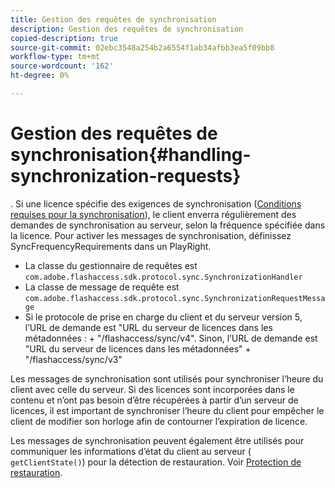 ```yaml
---
title: Gestion des requêtes de synchronisation
description: Gestion des requêtes de synchronisation
copied-description: true
source-git-commit: 02ebc3548a254b2a6554f1ab34afbb3ea5f09bb8
workflow-type: tm+mt
source-wordcount: '162'
ht-degree: 0%

---
```


# Gestion des requêtes de synchronisation{#handling-synchronization-requests}

. Si une licence spécifie des exigences de synchronisation ([Conditions requises pour la synchronisation](../../aaxs-protecting-content/content-introduction/content-usage-rules/content-time-based-rules/content-time-based-rules-defining.md#requirements-for-synchronization)), le client enverra régulièrement des demandes de synchronisation au serveur, selon la fréquence spécifiée dans la licence. Pour activer les messages de synchronisation, définissez SyncFrequencyRequirements dans un PlayRight.

* La classe du gestionnaire de requêtes est `com.adobe.flashaccess.sdk.protocol.sync.SynchronizationHandler`
* La classe de message de requête est `com.adobe.flashaccess.sdk.protocol.sync.SynchronizationRequestMessage`
* Si le protocole de prise en charge du client et du serveur version 5, l’URL de demande est &quot;URL du serveur de licences dans les métadonnées : + &quot;/flashaccess/sync/v4&quot;. Sinon, l’URL de demande est &quot;URL du serveur de licences dans les métadonnées&quot; + &quot;/flashaccess/sync/v3&quot;

Les messages de synchronisation sont utilisés pour synchroniser l’heure du client avec celle du serveur. Si des licences sont incorporées dans le contenu et n’ont pas besoin d’être récupérées à partir d’un serveur de licences, il est important de synchroniser l’heure du client pour empêcher le client de modifier son horloge afin de contourner l’expiration de licence.

Les messages de synchronisation peuvent également être utilisés pour communiquer les informations d’état du client au serveur ( `getClientState()`) pour la détection de restauration. Voir [Protection de restauration](../../aaxs-protecting-content/content-implementing-the-license-server/content-processing-aaxs-requests/content-rollback-detection.md).
